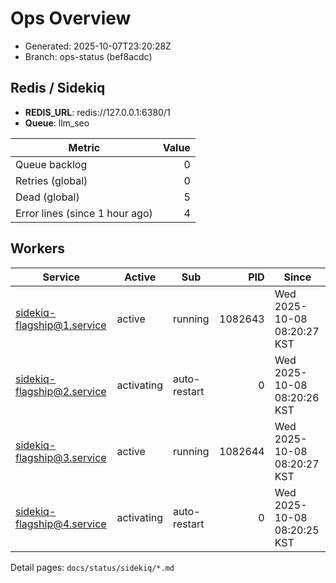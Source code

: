 # Ops Overview

- Generated: 2025-10-07T23:20:28Z
- Branch: ops-status (bef8acdc)

## Redis / Sidekiq
- **REDIS_URL**: redis://127.0.0.1:6380/1
- **Queue**: llm_seo

| Metric | Value |
|---|---:|
| Queue backlog | 0 |
| Retries (global) | 0 |
| Dead (global) | 5 |
| Error lines (since 1 hour ago) | 4 |

## Workers
| Service | Active | Sub | PID | Since |
|---|---|---|---:|---|
| sidekiq-flagship@1.service | active | running | 1082643 | Wed 2025-10-08 08:20:27 KST |
| sidekiq-flagship@2.service | activating | auto-restart | 0 | Wed 2025-10-08 08:20:26 KST |
| sidekiq-flagship@3.service | active | running | 1082644 | Wed 2025-10-08 08:20:27 KST |
| sidekiq-flagship@4.service | activating | auto-restart | 0 | Wed 2025-10-08 08:20:25 KST |

Detail pages: `docs/status/sidekiq/*.md`
